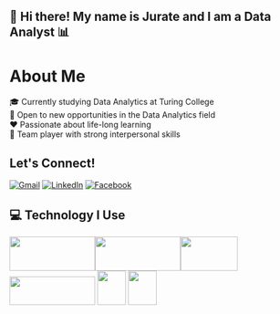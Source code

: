 ## 👋 Hi there! My name is Jurate and I am a Data Analyst 📊

# About Me

🎓 Currently studying Data Analytics at Turing College  
🎯 Open to new opportunities in the Data Analytics field  
❤️ Passionate about life-long learning  
👥 Team player with strong interpersonal skills

## Let's Connect!

[![Gmail](https://img.shields.io/badge/-Gmail-red?style=flat-square&logo=Gmail&logoColor=white)](mailto:jurate.seskaite@gmail.com)
[![LinkedIn](https://img.shields.io/badge/-LinkedIn-blue?style=flat-square&logo=LinkedIn&logoColor=white)](https://www.linkedin.com/in/j%C5%ABrat%C4%97-kubilien%C4%97-802923109/)
[![Facebook](https://img.shields.io/badge/-Facebook-blue?style=flat-square&logo=Facebook&logoColor=white)](https://www.facebook.com/jurate.seskaite)

## 💻 Technology I Use

<img src="https://upload.wikimedia.org/wikipedia/commons/f/f8/Python_logo_and_wordmark.svg" width="150" height="60"><img src="https://upload.wikimedia.org/wikipedia/commons/8/87/Sql_data_base_with_logo.png" width="150" height="60"><img src="https://cloud.google.com/images/social-icon-google-cloud-1200-630.png" width="100" height="60"><img src="https://upload.wikimedia.org/wikipedia/commons/4/4b/Tableau_Logo.png" width="150" height="50">     <img src="https://upload.wikimedia.org/wikipedia/commons/c/cf/New_Power_BI_Logo.svg" width="50" height="60">     <img src="https://upload.wikimedia.org/wikipedia/commons/3/34/Microsoft_Office_Excel_%282019%E2%80%93present%29.svg" width="50" height="60">
